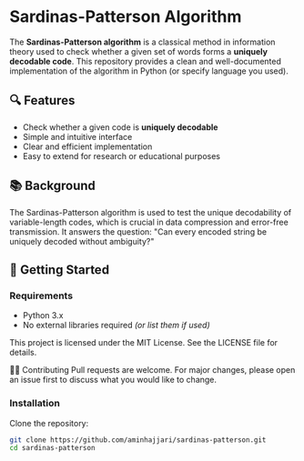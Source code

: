 
# Sardinas-Patterson Algorithm

The **Sardinas-Patterson algorithm** is a classical method in information theory used to check whether a given set of words forms a **uniquely decodable code**. This repository provides a clean and well-documented implementation of the algorithm in Python (or specify language you used).

## 🔍 Features

- Check whether a given code is **uniquely decodable**
- Simple and intuitive interface
- Clear and efficient implementation
- Easy to extend for research or educational purposes

## 📚 Background

The Sardinas-Patterson algorithm is used to test the unique decodability of variable-length codes, which is crucial in data compression and error-free transmission. It answers the question: "Can every encoded string be uniquely decoded without ambiguity?"

## 🚀 Getting Started

### Requirements

- Python 3.x  
- No external libraries required *(or list them if used)*


This project is licensed under the MIT License. See the LICENSE file for details.

🙋‍♂️ Contributing
Pull requests are welcome. For major changes, please open an issue first to discuss what you would like to change.


### Installation

Clone the repository:

```bash
git clone https://github.com/aminhajjari/sardinas-patterson.git
cd sardinas-patterson




